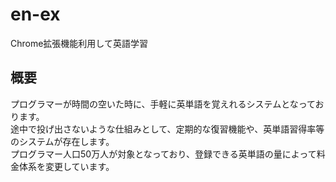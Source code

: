 # en-ex

Chrome拡張機能利用して英語学習

## 概要

プログラマーが時間の空いた時に、手軽に英単語を覚えれるシステムとなっております。  
途中で投げ出さないような仕組みとして、定期的な復習機能や、英単語習得率等のシステムが存在します。  
プログラマー人口50万人が対象となっており、登録できる英単語の量によって料金体系を変更しています。  
